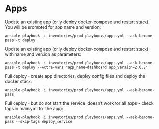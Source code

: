 # Apps

Update an existing app (only deploy docker-compose and restart stack). You will be prompted for app name and version:
```
ansible-playbook -i inventories/prod playbooks/apps.yml --ask-become-pass -t deploy
```

Update an existing app (only deploy docker-compose and restart stack) with name and version as parameters:
```
ansible-playbook -i inventories/prod playbooks/apps.yml --ask-become-pass -t deploy --extra-vars "app_name=dashboard app_version=2.0.2"
```

Full deploy - create app directories, deploy config files and deploy the docker stack:
```
ansible-playbook -i inventories/prod playbooks/apps.yml --ask-become-pass
```

Full deploy - but do not start the service (doesn't work for all apps - check tags in main.yml for the app):
```
ansible-playbook -i inventories/prod playbooks/apps.yml --ask-become-pass --skip-tags deploy_service
```
